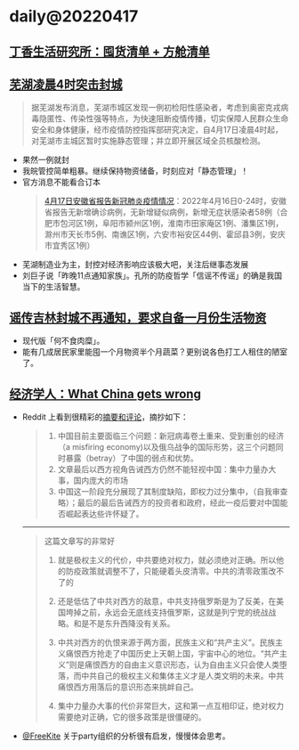 # daily@20220417

## [丁香生活研究所：囤货清单 + 方舱清单 ](https://mp.weixin.qq.com/s/ouUM3ZEhoLUlbe2_VdfInw)

## [芜湖凌晨4时突击封城](https://news.cctv.com/2022/04/17/ARTIiIqrzZHAVyFcbxtA4IB9220417.shtml)

> 据芜湖发布消息，芜湖市城区发现一例初检阳性感染者，考虑到奥密克戎病毒隐匿性、传染性强等特点，为快速阻断疫情传播，切实保障人民群众生命安全和身体健康，经市疫情防控指挥部研究决定，自4月17日凌晨4时起，对芜湖市主城区暂时实施静态管理；并立即开展区域全员核酸检测。

- 果然一例就封
- 我皖管控简单粗暴。继续保持物资储备，时刻应对「静态管理」！
- 官方消息不能看合订本
  > [4月17日安徽省报告新冠肺炎疫情情况](https://mp.weixin.qq.com/s/JhFuf3WcM5haHV4XiBnNnQ)：2022年4月16日0-24时，安徽省报告无新增确诊病例，无新增疑似病例，新增无症状感染者58例（合肥市包河区1例，阜阳市颍州区1例，淮南市田家庵区1例、潘集区1例，滁州市天长市5例、南谯区1例，六安市裕安区44例、霍邱县3例，安庆市宜秀区1例）
- 芜湖制造业为主，封控对经济影响应该极大吧，关注后继事态发展
- 刘巨子说「昨晚11点通知家族」。孔所的防疫哲学「信谣不传谣」的确是我国当下的生活智慧。

## [谣传吉林封城不再通知，要求自备一月份生活物资](https://news.creaders.net/china/2022/04/16/2473649.html)
- 现代版「何不食肉糜」。
- 能有几成居民家里能囤一个月物资半个月蔬菜？更别说各色打工人租住的陋室了。

## [经济学人：What China gets wrong](https://www.economist.com/leaders/2022/04/16/what-china-gets-wrong)

- Reddit 上看到很精彩的[摘要和评论](https://www.reddit.com/r/China_irl/comments/u5iy0d/概括一下经济学人最新那篇leader对国内局势的判断和看法)，摘抄如下：
  > 1. 中国目前主要面临三个问题：新冠病毒卷土重来、受到重创的经济（a misfiring economy)以及俄乌战争的国际形势，这三个问题同时暴露（betray）了中国的弱点和优势。
  > 2. 文章最后以西方视角告诫西方仍然不能轻视中国：集中力量办大事，国内庞大的市场
  > 3. 中国这一阶段充分展现了其制度缺陷，即权力过分集中，（自我审查略）；最后的最后告诫西方的投资者和政府，经此一疫后要对中国能否崛起表达些许怀疑了。
  ---

  > 这篇文章写的非常好
  >
  > 1. 就是极权主义的代价，中共要绝对权力，就必须绝对正确。所以他的防疫政策就调整不了，只能硬着头皮清零。中共的清零政策改不了的
  >
  > 1. 还是低估了中共对西方的敌意，中共支持俄罗斯是为了反美，在美国垮掉之前，永远会无底线支持俄罗斯，这就是列宁党的统战战略。和是不是东升西降没有关系。
  >
  > 1. 中共对西方的仇恨来源于两方面，民族主义和“共产主义”。民族主义痛恨西方抢走了中国历史上天朝上国，宇宙中心的地位。“共产主义”则是痛恨西方的自由主义意识形态，认为自由主义只会使人类堕落，而中共自己的极权主义和集体主义才是人类文明的未来。中共痛恨西方用落后的意识形态来挑衅自己。
  >
  > 1. 集中力量办大事的代价非常巨大，这和第一点互相印证，绝对权力需要绝对正确，它的很多政策是很僵硬的。

- [@FreeKite](https://www.reddit.com/user/FreeKite/) 关于party组织的分析很有启发，慢慢体会思考。
